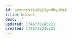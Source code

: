 ```yaml
---
id: pvxonrssjz0q2jyw0hypfe4
title: Noises
desc: ''
updated: 1746735245221
created: 1746735245221
---
```

